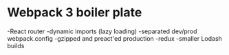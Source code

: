 # Webpack 3 boiler plate

-React router
-dynamic imports (lazy loading)
-separated dev/prod webpack.config
-gzipped and preact'ed production
-redux
-smaller Lodash builds
